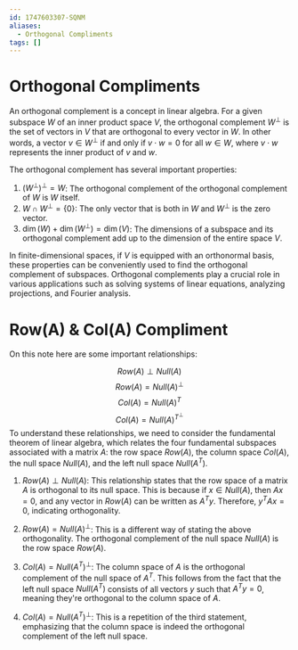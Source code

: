 ```yaml
---
id: 1747603307-SQNM
aliases:
  - Orthogonal Compliments
tags: []
---
```


# Orthogonal Compliments

An orthogonal complement is a concept in linear algebra. For a given subspace $W$ of an inner product space $V$, the orthogonal complement $W^\perp$ is the set of vectors in $V$ that are orthogonal to every vector in $W$. In other words, a vector $v \in W^\perp$ if and only if $v \cdot w = 0$ for all $w \in W$, where $v \cdot w$ represents the inner product of $v$ and $w$.

The orthogonal complement has several important properties:

1. $(W^\perp)^\perp = W$: The orthogonal complement of the orthogonal complement of $W$ is $W$ itself.
2. $W \cap W^\perp = \{0\}$: The only vector that is both in $W$ and $W^\perp$ is the zero vector.
3. $\dim(W) + \dim(W^\perp) = \dim(V)$: The dimensions of a subspace and its orthogonal complement add up to the dimension of the entire space $V$.

In finite-dimensional spaces, if $V$ is equipped with an orthonormal basis, these properties can be conveniently used to find the orthogonal complement of subspaces. Orthogonal complements play a crucial role in various applications such as solving systems of linear equations, analyzing projections, and Fourier analysis.

# Row(A) & Col(A) Compliment
On this note here are some important relationships:

$$Row(A) \perp Null(A)$$
$$Row(A) = Null(A)^\perp$$
$$Col(A) = Null(A)^T$$
$$Col(A) = Null(A)^{T^\perp}$$
To understand these relationships, we need to consider the fundamental theorem of linear algebra, which relates the four fundamental subspaces associated with a matrix $A$: the row space $Row(A)$, the column space $Col(A)$, the null space $Null(A)$, and the left null space $Null(A^T)$.

1. $Row(A) \perp Null(A)$: This relationship states that the row space of a matrix $A$ is orthogonal to its null space. This is because if $x \in Null(A)$, then $Ax = 0$, and any vector in $Row(A)$ can be written as $A^T y$. Therefore, $y^T A x = 0$, indicating orthogonality.

2. $Row(A) = Null(A)^\perp$: This is a different way of stating the above orthogonality. The orthogonal complement of the null space $Null(A)$ is the row space $Row(A)$.

3. $Col(A) = Null(A^T)^\perp$: The column space of $A$ is the orthogonal complement of the null space of $A^T$. This follows from the fact that the left null space $Null(A^T)$ consists of all vectors $y$ such that $A^T y = 0$, meaning they're orthogonal to the column space of $A$.

4. $Col(A) = Null(A^T)^\perp$: This is a repetition of the third statement, emphasizing that the column space is indeed the orthogonal complement of the left null space.
